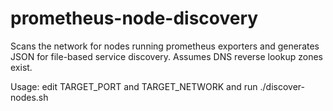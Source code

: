# prometheus-node-discovery

Scans the network for nodes running prometheus exporters and generates JSON for file-based service discovery. Assumes DNS reverse lookup zones exist.

Usage: edit TARGET_PORT and TARGET_NETWORK and run ./discover-nodes.sh
